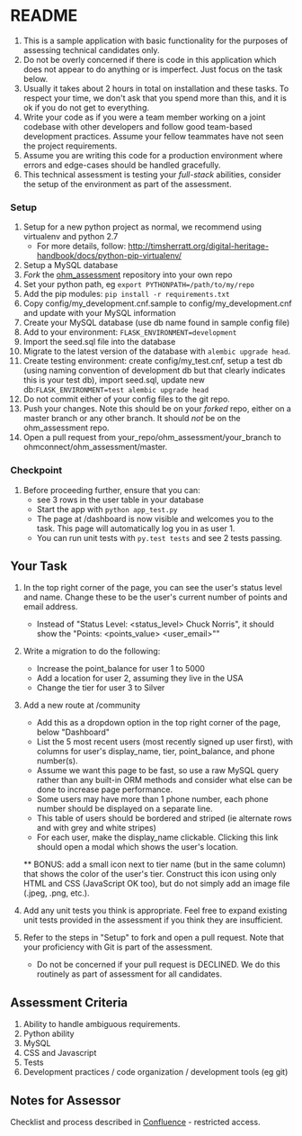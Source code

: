 # README #
1. This is a sample application with basic functionality for the purposes of assessing technical candidates only.
2. Do not be overly concerned if there is code in this application which does not appear to do anything or is imperfect. Just focus on the task below.
3. Usually it takes about 2 hours in total on installation and these tasks. To respect your time, we don't ask that you spend more than this, and it is ok if you do not get to everything.
4. Write your code as if you were a team member working on a joint codebase with other developers and follow good team-based development practices.  Assume your fellow teammates have not seen the project requirements.  
5. Assume you are writing this code for a production environment where errors and edge-cases should be handled gracefully.  
6. This technical assessment is testing your *full-stack* abilities, consider the setup of the environment as part of the assessment.  

### Setup ###
1. Setup for a new python project as normal, we recommend using virtualenv and python 2.7
    * For more details, follow: http://timsherratt.org/digital-heritage-handbook/docs/python-pip-virtualenv/
2. Setup a MySQL database
3. *Fork* the [ohm_assessment](https://bitbucket.org/ohmconnect/ohm_assessment) repository into your own repo
4. Set your python path, eg `export PYTHONPATH=/path/to/my/repo`
5. Add the pip modules: `pip install -r requirements.txt`
6. Copy config/my_development.cnf.sample to config/my_development.cnf and update with your MySQL information
7. Create your MySQL database (use db name found in sample config file)
8. Add to your environment: `FLASK_ENVIRONMENT=development`
9. Import the seed.sql file into the database
10. Migrate to the latest version of the database with `alembic upgrade head`.
10. Create testing environment: create config/my_test.cnf, setup a test db (using naming convention of development db but that clearly indicates this is your test db), import seed.sql, update new db:`FLASK_ENVIRONMENT=test alembic upgrade head`
11. Do not commit either of your config files to the git repo.
12. Push your changes. Note this should be on your *forked* repo, either on a master branch or any other branch. It should *not* be on the ohm_assessment repo.
13. Open a pull request from your_repo/ohm_assessment/your_branch to ohmconnect/ohm_assessment/master. 

### Checkpoint ###
1. Before proceeding further, ensure that you can:
    * see 3 rows in the user table in your database
    * Start the app with `python app_test.py`
    * The page at /dashboard is now visible and welcomes you to the task. This page will automatically log you in as user 1.
    * You can run unit tests with `py.test tests` and see 2 tests passing.

## Your Task ##
1. In the top right corner of the page, you can see the user's status level and name.  Change these to be the user's current number of points and email address.
    * Instead of "Status Level: <status_level> Chuck Norris", it should show the "Points: <points_value> <user_email>""

2. Write a migration to do the following:
    * Increase the point_balance for user 1 to 5000
    * Add a location for user 2, assuming they live in the USA
    * Change the tier for user 3 to Silver

3. Add a new route at /community
    * Add this as a dropdown option in the top right corner of the page, below "Dashboard"
    * List the 5 most recent users (most recently signed up user first), with columns for user's display_name, tier, point_balance, and phone number(s).
    * Assume we want this page to be fast, so use a raw MySQL query rather than any built-in ORM methods and consider what else can be done to increase page performance. 
    * Some users may have more than 1 phone number, each phone number should be displayed on a separate line.
    * This table of users should be bordered and striped (ie alternate rows and with grey and white stripes)
    * For each user, make the display_name clickable. Clicking this link should open a modal which shows the user's location.

    ** BONUS: add a small icon next to tier name (but in the same column) that shows the color of the user's tier. Construct this icon using only
    HTML and CSS (JavaScript OK too), but do not simply add an image file (.jpeg, .png, etc.).

4. Add any unit tests you think is appropriate.  Feel free to expand existing unit tests provided in the assessment if you think they are insufficient.  

5. Refer to the steps in "Setup" to fork and open a pull request. Note that your proficiency with Git is part of the assessment.
    * Do not be concerned if your pull request is DECLINED. We do this routinely as part of assessment for all candidates.

## Assessment Criteria ##
1. Ability to handle ambiguous requirements.
2. Python ability
3. MySQL
4. CSS and Javascript
5. Tests 
6. Development practices / code organization / development tools (eg git)

## Notes for Assessor ##
Checklist and process described in [Confluence](https://ohmconnect.atlassian.net/wiki/spaces/OH/pages/28737540/Programming+Test) - restricted access.